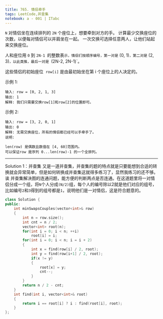 ```yaml
---
title: 765. 情侣牵手
tags: LeetCode,并查集
notebook: a - 001 | ITabc
---
```

`N` 对情侣坐在连续排列的 `2N` 个座位上，想要牵到对方的手。 计算最少交换座位的次数，以便每对情侣可以并肩坐在一起。 一次交换可选择任意两人，让他们站起来交换座位。

人和座位用 `0` 到 `2N-1 `的整数表`示，情侣们按顺序编号，第一对是` (0, 1)`，第二对是` (2, 3)`，以此类推，最后一对是 `(2N-2, 2N-1)`。

这些情侣的初始座位  `row[i]` 是由最初始坐在第 i 个座位上的人决定的。

示例 1:
```
输入: row = [0, 2, 1, 3]
输出: 1
解释: 我们只需要交换row[1]和row[2]的位置即可。
```
示例 2:
```
输入: row = [3, 2, 0, 1]
输出: 0
解释: 无需交换座位，所有的情侣都已经可以手牵手了。
说明:

len(row) 是偶数且数值在 [4, 60]范围内。
可以保证row 是序列 0...len(row)-1 的一个全排列。
```

---
Solution 1：并查集
又是一道并查集，并查集的题的特点就是只要能想到合适的转换就会异常简单，但是如何转换成并查集这就得多练习了，显然我练习的还不够。诶
并查集解决图的连通问题，能方便的判断两点是否连通。在这道题里将一对情侣分成一个组，将`N`个人分成`(N/2)`组，每个人的编号除以2就是他们对应的组号，比如编号`2`和`3`得到的组号都是`1`，说明他们是一对情侣，这是符合题意的。
```cpp
class Solution {
public:
    int minSwapsCouples(vector<int>& row) 
    {
        int n = row.size();
        int cnt = n / 2;
        vector<int> root(n);
        for(int i = 0; i < n; ++i)
            root[i] = i;
        for(int i = 0; i < n; i = i + 2)
        {
            int x = find(row[i] / 2, root);
            int y = find(row[i+1] / 2, root);
            if(x != y)
            {
                root[x] = y;
                cnt--;
            }
        }
        return n / 2 - cnt;
    }
    int find(int i, vector<int>& root)
    {
        return i == root[i] ? i : find(root[i], root);
    }
};
```



